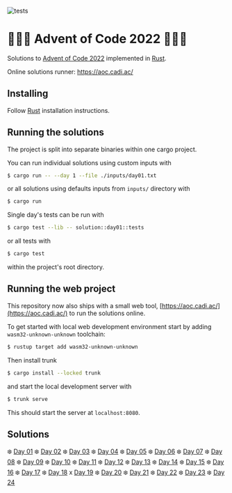 ![tests](https://github.com/cadiac/adventofcode/actions/workflows/tests.yml/badge.svg)

# 🎄🎄🎄 Advent of Code 2022 🎄🎄🎄

Solutions to [Advent of Code 2022](https://adventofcode.com/) implemented in [Rust](https://www.rust-lang.org).

Online solutions runner: https://aoc.cadi.ac/

## Installing

Follow [Rust](https://www.rust-lang.org/en-US/install.html) installation instructions.

## Running the solutions

The project is split into separate binaries within one cargo project.

You can run individual solutions using custom inputs with

```bash
$ cargo run -- --day 1 --file ./inputs/day01.txt
```

or all solutions using defaults inputs from `inputs/` directory with

```bash
$ cargo run
```

Single day's tests can be run with

```bash
$ cargo test --lib -- solution::day01::tests
```

or all tests with

```bash
$ cargo test
```

within the project's root directory.

## Running the web project

This repository now also ships with a small web tool, [https://aoc.cadi.ac/](https://aoc.cadi.ac/) to run the solutions online.

To get started with local web development environment start by adding `wasm32-unknown-unknown` toolchain:

```bash
$ rustup target add wasm32-unknown-unknown
```

Then install trunk

```bash
$ cargo install --locked trunk
```

and start the local development server with

```bash
$ trunk serve
```

This should start the server at `localhost:8080`.

## Solutions

❄️ [Day 01](src/solution/day01.rs)
❄️ [Day 02](src/solution/day02.rs)
❄️ [Day 03](src/solution/day03.rs)
❄️ [Day 04](src/solution/day04.rs)
❄️ [Day 05](src/solution/day05.rs)
❄️ [Day 06](src/solution/day06.rs)
❄️ [Day 07](src/solution/day07.rs)
❄️ [Day 08](src/solution/day08.rs)
❄️ [Day 09](src/solution/day09.rs)
❄️ [Day 10](src/solution/day10.rs)
❄️ [Day 11](src/solution/day11.rs)
❄️ [Day 12](src/solution/day12.rs)
❄️ [Day 13](src/solution/day13.rs)
❄️ [Day 14](src/solution/day14.rs)
❄️ [Day 15](src/solution/day15.rs)
❄️ [Day 16](src/solution/day16.rs)
❄️ [Day 17](src/solution/day17.rs)
❄️ [Day 18](src/solution/day18.rs)
x [Day 19](src/solution/day19.rs)
❄️ [Day 20](src/solution/day20.rs)
❄️ [Day 21](src/solution/day21.rs)
❄️ [Day 22](src/solution/day22.rs)
❄️ [Day 23](src/solution/day23.rs)
❄️ [Day 24](src/solution/day24.rs)
